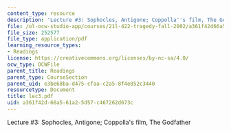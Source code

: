 ```yaml
---
content_type: resource
description: 'Lecture #3: Sophocles, Antigone; Coppolla''s film, The Godfather'
file: /ol-ocw-studio-app/courses/21l-422-tragedy-fall-2002/a361f42d66a561a25d57c467262d673c_lec3.pdf
file_size: 252577
file_type: application/pdf
learning_resource_types:
- Readings
license: https://creativecommons.org/licenses/by-nc-sa/4.0/
ocw_type: OCWFile
parent_title: Readings
parent_type: CourseSection
parent_uid: e3be68ba-d475-cfaa-c2a5-8f4e852c3440
resourcetype: Document
title: lec3.pdf
uid: a361f42d-66a5-61a2-5d57-c467262d673c
---
```

Lecture #3: Sophocles, Antigone; Coppolla's film, The Godfather